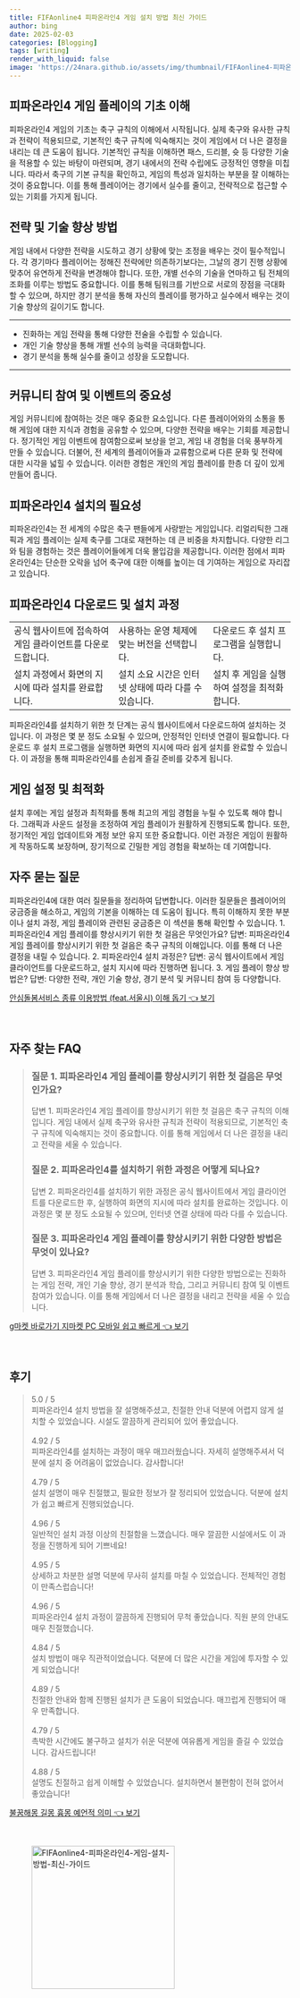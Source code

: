 ```yaml
---
title: FIFAonline4 피파온라인4 게임 설치 방법 최신 가이드
author: bing
date: 2025-02-03
categories: [Blogging]
tags: [writing]
render_with_liquid: false
image: 'https://24nara.github.io/assets/img/thumbnail/FIFAonline4-피파온라인4-게임-설치-방법-최신-가이드.webp'
---
```



<h2 id='피파온라인4_기초'>피파온라인4 게임 플레이의 기초 이해</h2>

<p>피파온라인4 게임의 기초는 축구 규칙의 이해에서 시작됩니다. 실제 축구와 유사한 규칙과 전략이 적용되므로, 기본적인 축구 규칙에 익숙해지는 것이 게임에서 더 나은 결정을 내리는 데 큰 도움이 됩니다. 기본적인 규칙을 이해하면 패스, 드리블, 슛 등 다양한 기술을 적용할 수 있는 바탕이 마련되며, 경기 내에서의 전략 수립에도 긍정적인 영향을 미칩니다. 따라서 축구의 기본 규칙을 확인하고, 게임의 특성과 일치하는 부분을 잘 이해하는 것이 중요합니다. 이를 통해 플레이어는 경기에서 실수를 줄이고, 전략적으로 접근할 수 있는 기회를 가지게 됩니다.</p>

<h2 id='전략_및_기술_향상'>전략 및 기술 향상 방법</h2>

<p>게임 내에서 다양한 전략을 시도하고 경기 상황에 맞는 조정을 배우는 것이 필수적입니다. 각 경기마다 플레이어는 정해진 전략에만 의존하기보다는, 그날의 경기 진행 상황에 맞추어 유연하게 전략을 변경해야 합니다. 또한, 개별 선수의 기술을 연마하고 팀 전체의 조화를 이루는 방법도 중요합니다. 이를 통해 팀워크를 기반으로 서로의 장점을 극대화할 수 있으며, 하지만 경기 분석을 통해 자신의 플레이를 평가하고 실수에서 배우는 것이 기술 향상의 길이기도 합니다.</p>

<hr />

<ul>
    <li>진화하는 게임 전략을 통해 다양한 전술을 수립할 수 있습니다.</li>
    <li>개인 기술 향상을 통해 개별 선수의 능력을 극대화합니다.</li>
    <li>경기 분석을 통해 실수를 줄이고 성장을 도모합니다.</li>
</ul>

<hr />

<h2 id='커뮤니티_참여'>커뮤니티 참여 및 이벤트의 중요성</h2>

<p>게임 커뮤니티에 참여하는 것은 매우 중요한 요소입니다. 다른 플레이어와의 소통을 통해 게임에 대한 지식과 경험을 공유할 수 있으며, 다양한 전략을 배우는 기회를 제공합니다. 정기적인 게임 이벤트에 참여함으로써 보상을 얻고, 게임 내 경험을 더욱 풍부하게 만들 수 있습니다. 더불어, 전 세계의 플레이어들과 교류함으로써 다른 문화 및 전략에 대한 시각을 넓힐 수 있습니다. 이러한 경험은 개인의 게임 플레이를 한층 더 깊이 있게 만들어 줍니다.</p>

<h2 id='피파온라인4_설치_필요성'>피파온라인4 설치의 필요성</h2>

<p>피파온라인4는 전 세계의 수많은 축구 팬들에게 사랑받는 게임입니다. 리얼리틱한 그래픽과 게임 플레이는 실제 축구를 그대로 재현하는 데 큰 비중을 차지합니다. 다양한 리그와 팀을 경험하는 것은 플레이어들에게 더욱 몰입감을 제공합니다. 이러한 점에서 피파온라인4는 단순한 오락을 넘어 축구에 대한 이해를 높이는 데 기여하는 게임으로 자리잡고 있습니다.</p>

<h2 id='다운로드_및_설치_과정'>피파온라인4 다운로드 및 설치 과정</h2>

<table>
    <tr>
        <td>공식 웹사이트에 접속하여 게임 클라이언트를 다운로드합니다.</td>
        <td>사용하는 운영 체제에 맞는 버전을 선택합니다.</td>
        <td>다운로드 후 설치 프로그램을 실행합니다.</td>
    </tr>
    <tr>
        <td>설치 과정에서 화면의 지시에 따라 설치를 완료합니다.</td>
        <td>설치 소요 시간은 인터넷 상태에 따라 다를 수 있습니다.</td>
        <td>설치 후 게임을 실행하여 설정을 최적화합니다.</td>
    </tr>
</table>

<p>피파온라인4를 설치하기 위한 첫 단계는 공식 웹사이트에서 다운로드하여 설치하는 것입니다. 이 과정은 몇 분 정도 소요될 수 있으며, 안정적인 인터넷 연결이 필요합니다. 다운로드 후 설치 프로그램을 실행하면 화면의 지시에 따라 쉽게 설치를 완료할 수 있습니다. 이 과정을 통해 피파온라인4를 손쉽게 즐길 준비를 갖추게 됩니다.</p>

<h2 id='게임_설정_및_최적화'>게임 설정 및 최적화</h2>

<p>설치 후에는 게임 설정과 최적화를 통해 최고의 게임 경험을 누릴 수 있도록 해야 합니다. 그래픽과 사운드 설정을 조정하여 게임 플레이가 원활하게 진행되도록 합니다. 또한, 정기적인 게임 업데이트와 계정 보안 유지 또한 중요합니다. 이런 과정은 게임이 원활하게 작동하도록 보장하며, 장기적으로 긴밀한 게임 경험을 확보하는 데 기여합니다.</p>

<h2 id='자주_묻는_질문'>자주 묻는 질문</h2>

<p>피파온라인4에 대한 여러 질문들을 정리하여 답변합니다. 이러한 질문들은 플레이어의 궁금증을 해소하고, 게임의 기본을 이해하는 데 도움이 됩니다. 특히 이해하지 못한 부분이나 설치 과정, 게임 플레이와 관련된 궁금증은 이 섹션을 통해 확인할 수 있습니다. 
1. 피파온라인4 게임 플레이를 향상시키기 위한 첫 걸음은 무엇인가요? 답변: 피파온라인4 게임 플레이를 향상시키기 위한 첫 걸음은 축구 규칙의 이해입니다. 이를 통해 더 나은 결정을 내릴 수 있습니다.
2. 피파온라인4 설치 과정은? 답변: 공식 웹사이트에서 게임 클라이언트를 다운로드하고, 설치 지시에 따라 진행하면 됩니다.
3. 게임 플레이 향상 방법은? 답변: 다양한 전략, 개인 기술 향상, 경기 분석 및 커뮤니티 참여 등 다양합니다.
</p>


<p><a class="click-button" title="안심돌봄서비스 종류 이용방법 (feat.서울시) 이해 돕기" href="https://24nara.github.io/posts/%EC%95%88%EC%8B%AC%EB%8F%8C%EB%B4%84%EC%84%9C%EB%B9%84%EC%8A%A4-%EC%A2%85%EB%A5%98-%EC%9D%B4%EC%9A%A9%EB%B0%A9%EB%B2%95-(feat.%EC%84%9C%EC%9A%B8%EC%8B%9C)-%EC%9D%B4%ED%95%B4-%EB%8F%95%EA%B8%B0/" rel="dofollow">안심돌봄서비스 종류 이용방법 (feat.서울시) 이해 돕기 👈 보기</a></p><br>
<h2 id='자주_찾는_FAQ'>자주 찾는 FAQ</h2>
<div itemscope="" itemtype="https://schema.org/FAQPage"> 
<blockquote> 
<div itemscope="" itemprop="mainEntity" itemtype="https://schema.org/Question"> 
<h3 itemprop="name">질문 1. 피파온라인4 게임 플레이를 향상시키기 위한 첫 걸음은 무엇인가요?</h3> 
<div itemscope="" itemprop="acceptedAnswer" itemtype="https://schema.org/Answer"> 
<span itemprop="text"> 
<p>답변 1. 피파온라인4 게임 플레이를 향상시키기 위한 첫 걸음은 축구 규칙의 이해입니다. 게임 내에서 실제 축구와 유사한 규칙과 전략이 적용되므로, 기본적인 축구 규칙에 익숙해지는 것이 중요합니다. 이를 통해 게임에서 더 나은 결정을 내리고 전략을 세울 수 있습니다.</p> 
</span> 
</div> 
</div> 

<div itemscope="" itemprop="mainEntity" itemtype="https://schema.org/Question"> 
<h3 itemprop="name">질문 2. 피파온라인4를 설치하기 위한 과정은 어떻게 되나요?</h3> 
<div itemscope="" itemprop="acceptedAnswer" itemtype="https://schema.org/Answer"> 
<span itemprop="text"> 
<p>답변 2. 피파온라인4를 설치하기 위한 과정은 공식 웹사이트에서 게임 클라이언트를 다운로드한 후, 실행하여 화면의 지시에 따라 설치를 완료하는 것입니다. 이 과정은 몇 분 정도 소요될 수 있으며, 인터넷 연결 상태에 따라 다를 수 있습니다.</p> 
</span> 
</div> 
</div> 

<div itemscope="" itemprop="mainEntity" itemtype="https://schema.org/Question"> 
<h3 itemprop="name">질문 3. 피파온라인4 게임 플레이를 향상시키기 위한 다양한 방법은 무엇이 있나요?</h3> 
<div itemscope="" itemprop="acceptedAnswer" itemtype="https://schema.org/Answer"> 
<span itemprop="text"> 
<p>답변 3. 피파온라인4 게임 플레이를 향상시키기 위한 다양한 방법으로는 진화하는 게임 전략, 개인 기술 향상, 경기 분석과 학습, 그리고 커뮤니티 참여 및 이벤트 참여가 있습니다. 이를 통해 게임에서 더 나은 결정을 내리고 전략을 세울 수 있습니다.</p> 
</span> 
</div> 
</div> 
</blockquote> 
</div>
<p><a class="click-button" title="g마켓 바로가기 지마켓 PC 모바일 쉽고 빠르게" href="https://24nara.github.io/posts/g%EB%A7%88%EC%BC%93-%EB%B0%94%EB%A1%9C%EA%B0%80%EA%B8%B0-%EC%A7%80%EB%A7%88%EC%BC%93-PC-%EB%AA%A8%EB%B0%94%EC%9D%BC-%EC%89%BD%EA%B3%A0-%EB%B9%A0%EB%A5%B4%EA%B2%8C/" rel="dofollow">g마켓 바로가기 지마켓 PC 모바일 쉽고 빠르게 👈 보기</a></p><br>
<h2 id='후기'>후기</h2>
<div itemscope itemtype="https://schema.org/Product">
  <blockquote>
  <div itemprop="review" itemscope itemtype="https://schema.org/Review">
      <div itemprop="reviewRating" itemscope itemtype="https://schema.org/Rating"> <span itemprop="ratingValue">5.0</span> / <span itemprop="bestRating">5</span> </div>
      <span itemprop="reviewBody">피파온라인4 설치 방법을 잘 설명해주셨고, 친절한 안내 덕분에 어렵지 않게 설치할 수 있었습니다. 시설도 깔끔하게 관리되어 있어 좋았습니다.</span>
  </div>
  <br>
  <div itemprop="review" itemscope itemtype="https://schema.org/Review">
      <div itemprop="reviewRating" itemscope itemtype="https://schema.org/Rating"> <span itemprop="ratingValue">4.92</span> / <span itemprop="bestRating">5</span> </div>
      <span itemprop="reviewBody">피파온라인4를 설치하는 과정이 매우 매끄러웠습니다. 자세히 설명해주셔서 덕분에 설치 중 어려움이 없었습니다. 감사합니다!</span>
  </div>
  <br>
  <div itemprop="review" itemscope itemtype="https://schema.org/Review">
      <div itemprop="reviewRating" itemscope itemtype="https://schema.org/Rating"> <span itemprop="ratingValue">4.79</span> / <span itemprop="bestRating">5</span> </div>
      <span itemprop="reviewBody">설치 설명이 매우 친절했고, 필요한 정보가 잘 정리되어 있었습니다. 덕분에 설치가 쉽고 빠르게 진행되었습니다.</span>
  </div>
  <br>
  <div itemprop="review" itemscope itemtype="https://schema.org/Review">
      <div itemprop="reviewRating" itemscope itemtype="https://schema.org/Rating"> <span itemprop="ratingValue">4.96</span> / <span itemprop="bestRating">5</span> </div>
      <span itemprop="reviewBody">일반적인 설치 과정 이상의 친절함을 느꼈습니다. 매우 깔끔한 시설에서도 이 과정을 진행하게 되어 기쁘네요!</span>
  </div>
  <br>
  <div itemprop="review" itemscope itemtype="https://schema.org/Review">
      <div itemprop="reviewRating" itemscope itemtype="https://schema.org/Rating"> <span itemprop="ratingValue">4.95</span> / <span itemprop="bestRating">5</span> </div>
      <span itemprop="reviewBody">상세하고 차분한 설명 덕분에 무사히 설치를 마칠 수 있었습니다. 전체적인 경험이 만족스럽습니다!</span>
  </div>
  <br>
  <div itemprop="review" itemscope itemtype="https://schema.org/Review">
      <div itemprop="reviewRating" itemscope itemtype="https://schema.org/Rating"> <span itemprop="ratingValue">4.96</span> / <span itemprop="bestRating">5</span> </div>
      <span itemprop="reviewBody">피파온라인4 설치 과정이 깔끔하게 진행되어 무척 좋았습니다. 직원 분의 안내도 매우 친절했습니다.</span>
  </div>
  <br>
  <div itemprop="review" itemscope itemtype="https://schema.org/Review">
      <div itemprop="reviewRating" itemscope itemtype="https://schema.org/Rating"> <span itemprop="ratingValue">4.84</span> / <span itemprop="bestRating">5</span> </div>
      <span itemprop="reviewBody">설치 방법이 매우 직관적이었습니다. 덕분에 더 많은 시간을 게임에 투자할 수 있게 되었습니다!</span>
  </div>
  <br>
  <div itemprop="review" itemscope itemtype="https://schema.org/Review">
      <div itemprop="reviewRating" itemscope itemtype="https://schema.org/Rating"> <span itemprop="ratingValue">4.89</span> / <span itemprop="bestRating">5</span> </div>
      <span itemprop="reviewBody">친절한 안내와 함께 진행된 설치가 큰 도움이 되었습니다. 매끄럽게 진행되어 매우 만족합니다.</span>
  </div>
  <br>
  <div itemprop="review" itemscope itemtype="https://schema.org/Review">
      <div itemprop="reviewRating" itemscope itemtype="https://schema.org/Rating"> <span itemprop="ratingValue">4.79</span> / <span itemprop="bestRating">5</span> </div>
      <span itemprop="reviewBody">촉박한 시간에도 불구하고 설치가 쉬운 덕분에 여유롭게 게임을 즐길 수 있었습니다. 감사드립니다!</span>
  </div>
  <br>
  <div itemprop="review" itemscope itemtype="https://schema.org/Review">
      <div itemprop="reviewRating" itemscope itemtype="https://schema.org/Rating"> <span itemprop="ratingValue">4.88</span> / <span itemprop="bestRating">5</span> </div>
      <span itemprop="reviewBody">설명도 친절하고 쉽게 이해할 수 있었습니다. 설치하면서 불편함이 전혀 없어서 좋았습니다!</span>
  </div>
  </blockquote>
</div>
<p><a class="click-button" title="불꿈해몽 길몽 흉몽 예언적 의미" href="https://24nara.github.io/posts/%EB%B6%88%EA%BF%88%ED%95%B4%EB%AA%BD-%EA%B8%B8%EB%AA%BD-%ED%9D%89%EB%AA%BD-%EC%98%88%EC%96%B8%EC%A0%81-%EC%9D%98%EB%AF%B8/" rel="dofollow">불꿈해몽 길몽 흉몽 예언적 의미 👈 보기</a></p><br>
<figure class="image"><img src="https://24nara.github.io/assets/img/thumbnail/FIFAonline4-피파온라인4-게임-설치-방법-최신-가이드.webp" alt="FIFAonline4-피파온라인4-게임-설치-방법-최신-가이드" width="256" height="256"></figure>